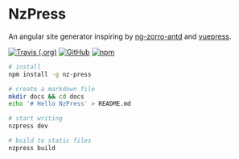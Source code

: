 # NzPress
An angular site generator inspiring by [ng-zorro-antd](https://github.com/NG-ZORRO/ng-zorro-antd) and [vuepress](https://github.com/vuejs/vuepress).

[![Travis (.org)](https://img.shields.io/travis/wenqi73/nz-press.svg?style=popout-square)](https://travis-ci.org/wenqi73/nz-press)
[![GitHub](https://img.shields.io/github/license/wenqi73/nz-press.svg?style=popout-square)](https://github.com/wenqi73/nz-press/blob/master/LICENSE)
[![npm](https://img.shields.io/npm/v/nz-press.svg?style=popout-square)](https://www.npmjs.com/package/nz-press)

```bash
# install
npm install -g nz-press

# create a markdown file
mkdir docs && cd docs
echo '# Hello NzPress' > README.md

# start writing
nzpress dev       

# build to static files
nzpress build
```

